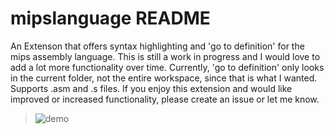 # mipslanguage README

An Extenson that offers syntax highlighting and 'go to definition' for the mips
assembly language. This is still a work in progress and I would love to add a
lot more functionality over time. Currently, 'go to definition' only looks in
the current folder, not the entire workspace, since that is what I wanted.
Supports .asm and .s files. If you enjoy this extension and would like improved
or increased functionality, please create an issue or let me know.

> ![demo](images/mipsLanguage.gif)